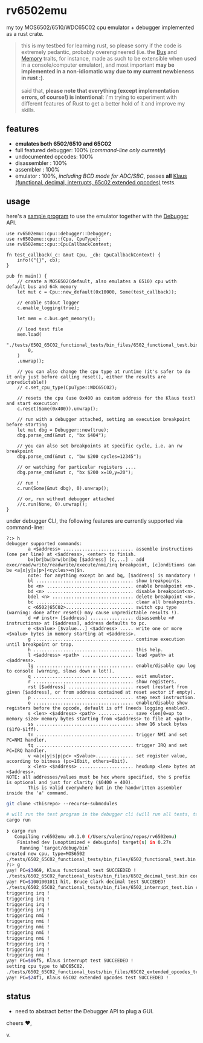 # rv6502emu

my toy MOS6502/6510/WDC65C02 cpu emulator + debugger implemented as a rust crate.

> this is my testbed for learning rust, so please sorry if the code is extremely pedantic, probably overengineered (i.e. the [Bus](./src/bus.rs) and [Memory](./src/memory.rs) traits, for instance, made as such to be extensible when used in a console/computer emulator), and most important **may be implemented in a non-idiomatic way due to my current newbieness in rust :)**.<br><br>
said that, **please note that everything (except implementation errors, of course!) is intentional**: i'm trying to experiment with different features of Rust to get a better hold of it and improve my skills.

## features

- __emulates both 6502/6510 and 65C02__
- full featured debugger: 100% (_command-line only currently_)
- undocumented opcodes: 100%
- disassembler : 100%
- assembler : 100%
- emulator : 100%, *including BCD mode for ADC/SBC*, passes **all** [Klaus (functional, decimal, interrupts, 65c02 extended opcodes)](https://github.com/Klaus2m5/6502_65C02_functional_tests) tests.

## usage

here's a [sample program](./src/bin/bin.rs) to use the emulator together with the [Debugger](./src/cpu/debugger.rs) API.

~~~
use rv6502emu::cpu::debugger::Debugger;
use rv6502emu::cpu::{Cpu, CpuType};
use rv6502emu::cpu::CpuCallbackContext;

fn test_callback(_c: &mut Cpu, _cb: CpuCallbackContext) {
    info!("{}", cb);
}

pub fn main() {
    // create a MOS6502(default, also emulates a 6510) cpu with default bus and 64k memory
    let mut c = Cpu::new_default(0x10000, Some(test_callback));

    // enable stdout logger
    c.enable_logging(true);

    let mem = c.bus.get_memory();

    // load test file
    mem.load(
        "./tests/6502_65C02_functional_tests/bin_files/6502_functional_test.bin",
        0,
    )
    .unwrap();

    // you can also change the cpu type at runtime (it's safer to do it only just before calling reset(), either the results are unpredictable!)
    // c.set_cpu_type(CpuType::WDC65C02);

    // resets the cpu (use 0x400 as custom address for the Klaus test) and start execution
    c.reset(Some(0x400)).unwrap();

    // run with a debugger attached, setting an execution breakpoint before starting
    let mut dbg = Debugger::new(true);
    dbg.parse_cmd(&mut c, "bx $404");

    // you can also set breakpoints at specific cycle, i.e. an rw breakpoint
    dbg.parse_cmd(&mut c, "bw $200 cycles=12345");

    // or watching for particular registers ....
    dbg.parse_cmd(&mut c, "bx $200 x=10,y=20");

    // run !
    c.run(Some(&mut dbg), 0).unwrap();
    
    // or, run without debugger attached
    //c.run(None, 0).unwrap();
}
~~~

under debugger CLI, the following features are currently supported via command-line:

~~~
?:> h
debugger supported commands:
        a <$address> .......................... assemble instructions (one per line) at <$address>, <enter> to finish.
        bx|br|bw|brw|bn|bq [$address] [c,...] . add exec/read/write/readwrite/execute/nmi/irq breakpoint, [c]onditions can be <a|x|y|s|p>|<cycles>=n|$n.
        note: for anything except bn and bq, [$address] is mandatory !
        bl .................................... show breakpoints.
        be <n> ................................ enable breakpoint <n>.
        bd <n> ................................ disable breakpoint<n>.
        bdel <n> .............................. delete breakpoint <n>.
        bc .................................... clear all breakpoints.
        c <6502|65C02>......................... switch cpu type (warning: done after reset() may cause unpredictable results !).
        d <# instr> [$address] ................ disassemble <# instructions> at [$address], address defaults to pc.
        e <$value> [$value...] <$address> ..... write one or more <$value> bytes in memory starting at <$address>.
        g ..................................... continue execution until breakpoint or trap.
        h ..................................... this help.
        l <$address> <path> ................... load <path> at <$address>.
        lg .................................... enable/disable cpu log to console (warning, slows down a lot!).
        q ..................................... exit emulator.
        r ..................................... show registers.
        rst [$address] ........................ reset (restart from given [$address], or from address contained at reset vector if empty).
        p ..................................... step next instruction.
        o ..................................... enable/disable show registers before the opcode, default is off (needs logging enabled).
        s <len> <$address> <path> ............. save <len|0=up to memory size> memory bytes starting from <$address> to file at <path>.
        ss .................................... show 16 stack bytes ($1f0-$1ff).
        tn .................................... trigger NMI and set PC=NMI handler.
        tq .................................... trigger IRQ and set PC=IRQ handler.
        v <a|x|y|s|p|pc> <$value>.............. set register value, according to bitness (pc=16bit, others=8bit).
        x <len> <$address> .................... hexdump <len> bytes at <$address>.
NOTE: all addresses/values must be hex where specified, the $ prefix is optional and just for clarity ($0400 = 400). 
        This is valid everywhere but in the handwritten assembler inside the 'a' command.
~~~

~~~bash
git clone <thisrepo> --recurse-submodules

# will run the test program in the debugger cli (will run all tests, takes ~1min with logging disabled, lot more with logging).
cargo run

❯ cargo run
   Compiling rv6502emu v0.1.0 (/Users/valerino/repos/rv6502emu)
    Finished dev [unoptimized + debuginfo] target(s) in 0.27s
     Running `target/debug/bin`
created new cpu, type=MOS6502
./tests/6502_65C02_functional_tests/bin_files/6502_functional_test.bin correctly loaded at $0000 !
?:> g
yay! PC=$3469, Klaus functional test SUCCEEDED !
./tests/6502_65C02_functional_tests/bin_files/6502_decimal_test.bin correctly loaded at $0200 !
yay! PC=$1001001011 hit, Bruce Clark decimal test SUCCEDED!
./tests/6502_65C02_functional_tests/bin_files/6502_interrupt_test.bin correctly loaded at $000a !
triggering irq !
triggering irq !
triggering irq !
triggering irq !
triggering nmi !
triggering nmi !
triggering nmi !
triggering nmi !
triggering nmi !
triggering irq !
triggering irq !
triggering nmi !
yay! PC=$06f5, Klaus interrupt test SUCCEEDED !
setting cpu type to WDC65C02.
./tests/6502_65C02_functional_tests/bin_files/65C02_extended_opcodes_test.bin correctly loaded at $0000 !
yay! PC=$24f1, Klaus 65C02 extended opcodes test SUCCEEDED !
~~~

## status

- need to abstract better the Debugger API to plug a GUI.

cheers :heart:,

v.

